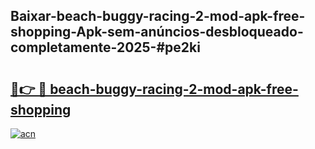## Baixar-beach-buggy-racing-2-mod-apk-free-shopping-Apk-sem-anúncios-desbloqueado-completamente-2025-#pe2ki

# <h2><a href="https://ainizakaria.my?title=beach-buggy-racing-2-mod-apk-free-shopping&ref=20M">🔗👉 🔴 beach-buggy-racing-2-mod-apk-free-shopping</a></h2>

[![acn](https://github.com/user-attachments/assets/0f9c940e-d8b0-45ae-aac7-cd30a18b3e1c)](https://ainizakaria.my?title=beach-buggy-racing-2-mod-apk-free-shopping&ref=20M)

